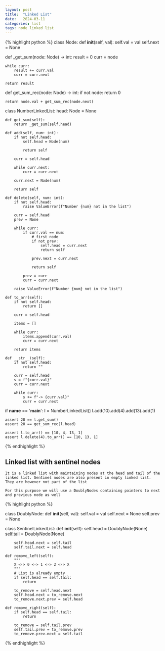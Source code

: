 ```yaml
---
layout: post
title:  "Linked List"
date:   2024-03-11
categories: list
tags: node linked list
---
```


{% highlight python %}
class Node:
    def __init__(self, val):
        self.val = val
        self.next = None


def _get_sum(node: Node) -> int:
    result = 0
    curr = node

    while curr:
        result += curr.val
        curr = curr.next

    return result


def get_sum_rec(node: Node) -> int:
    if not node:
        return 0

    return node.val + get_sum_rec(node.next)


class NumberLinkedList:
    head: Node = None

    def get_sum(self):
        return _get_sum(self.head)

    def add(self, num: int):
        if not self.head:
            self.head = Node(num)

            return self

        curr = self.head

        while curr.next:
            curr = curr.next

        curr.next = Node(num)

        return self

    def delete(self, num: int):
        if not self.head:
            raise ValueError(f"Number {num} not in the list")

        curr = self.head
        prev = None

        while curr:
            if curr.val == num:
                # first node
                if not prev:
                    self.head = curr.next
                    return self

                prev.next = curr.next

                return self

            prev = curr
            curr = curr.next

        raise ValueError(f"Number {num} not in the list")

    def to_arr(self):
        if not self.head:
            return []

        curr = self.head

        items = []

        while curr:
            items.append(curr.val)
            curr = curr.next

        return items

    def __str__(self):
        if not self.head:
            return ""

        curr = self.head
        s = f"{curr.val}"
        curr = curr.next

        while curr:
            s += f"-> {curr.val}"
            curr = curr.next

if __name__ == '__main__':
    l = NumberLinkedList()
    l.add(10).add(4).add(13).add(1)

    assert 28 == l.get_sum()
    assert 28 == get_sum_rec(l.head)

    assert l.to_arr() == [10, 4, 13, 1]
    assert l.delete(4).to_arr() == [10, 13, 1]

{% endhighlight %}

## Linked list with sentinel nodes
    It is a linked list with maintaining nodes at the head and tail of the linked list. Sentinel nodes are also present in empty linked list. They are however not part of the list

    For this purpose we will use a DoublyNodes containing pointers to next and previous node as well

{% highlight python %}

class DoublyNode:
    def __init__(self, val):
        self.val = val
        self.next = None
        self.prev = None


class SentinelLinkedList:
    def __init__(self):
        self.head = DoublyNode(None)
        self.tail = DoublyNode(None)

        self.head.next = self.tail
        self.tail.next = self.head

    def remove_left(self):
        """
        X <-> 0 <-> 1 <-> 2 <-> X
        """
        # List is already empty
        if self.head == self.tail:
            return

        to_remove = self.head.next
        self.head.next = to_remove.next
        to_remove.next.prev = self.head

    def remove_right(self):
        if self.head == self.tail:
            return

        to_remove = self.tail.prev
        self.tail.prev = to_remove.prev
        to_remove.prev.next = self.tail

{% endhighlight %}
  